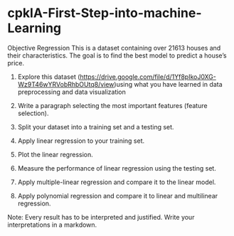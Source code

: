 # cpkIA-First-Step-into-machine-Learning
Objective
Regression 
This is a dataset containing over 21613 houses and their characteristics. The goal is to find the best model to predict a house’s price. 

 

1. Explore this dataset (https://drive.google.com/file/d/1Yf8pIkoJ0XG-Wz9T46wYRVobRhbOUtq8/view)using what you have learned in data preprocessing and data visualization 

2. Write a paragraph selecting the most important features (feature selection). 

3. Split your dataset into a training set and a testing set. 

4. Apply linear regression to your training set. 

5. Plot the linear regression. 

5. Measure the performance of linear regression using the testing set. 

6. Apply multiple-linear regression and compare it to the linear model. 

7. Apply polynomial regression and compare it to linear and multilinear regression. 

Note: Every result has to be interpreted and justified. Write your interpretations in a markdown.
